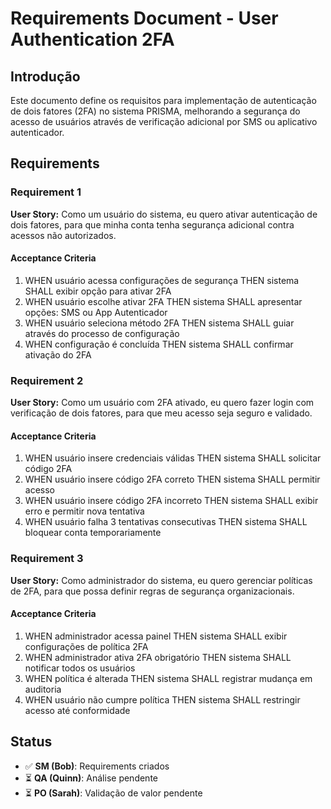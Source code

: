 # Requirements Document - User Authentication 2FA

## Introdução

Este documento define os requisitos para implementação de autenticação de dois fatores (2FA) no sistema PRISMA, melhorando a segurança do acesso de usuários através de verificação adicional por SMS ou aplicativo autenticador.

## Requirements

### Requirement 1

**User Story:** Como um usuário do sistema, eu quero ativar autenticação de dois fatores, para que minha conta tenha segurança adicional contra acessos não autorizados.

#### Acceptance Criteria

1. WHEN usuário acessa configurações de segurança THEN sistema SHALL exibir opção para ativar 2FA
2. WHEN usuário escolhe ativar 2FA THEN sistema SHALL apresentar opções: SMS ou App Autenticador
3. WHEN usuário seleciona método 2FA THEN sistema SHALL guiar através do processo de configuração
4. WHEN configuração é concluída THEN sistema SHALL confirmar ativação do 2FA

### Requirement 2

**User Story:** Como um usuário com 2FA ativado, eu quero fazer login com verificação de dois fatores, para que meu acesso seja seguro e validado.

#### Acceptance Criteria

1. WHEN usuário insere credenciais válidas THEN sistema SHALL solicitar código 2FA
2. WHEN usuário insere código 2FA correto THEN sistema SHALL permitir acesso
3. WHEN usuário insere código 2FA incorreto THEN sistema SHALL exibir erro e permitir nova tentativa
4. WHEN usuário falha 3 tentativas consecutivas THEN sistema SHALL bloquear conta temporariamente

### Requirement 3

**User Story:** Como administrador do sistema, eu quero gerenciar políticas de 2FA, para que possa definir regras de segurança organizacionais.

#### Acceptance Criteria

1. WHEN administrador acessa painel THEN sistema SHALL exibir configurações de política 2FA
2. WHEN administrador ativa 2FA obrigatório THEN sistema SHALL notificar todos os usuários
3. WHEN política é alterada THEN sistema SHALL registrar mudança em auditoria
4. WHEN usuário não cumpre política THEN sistema SHALL restringir acesso até conformidade

## Status
- ✅ **SM (Bob)**: Requirements criados
- ⏳ **QA (Quinn)**: Análise pendente
- ⏳ **PO (Sarah)**: Validação de valor pendente